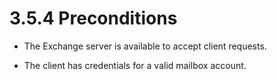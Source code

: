 <html dir="LTR" xmlns:mshelp="http://msdn.microsoft.com/mshelp" xmlns:ddue="http://ddue.schemas.microsoft.com/authoring/2003/5" xmlns:xlink="http://www.w3.org/1999/xlink" xmlns:tool="http://www.microsoft.com/tooltip">
    <head>
        <meta http-equiv="Content-Type" content="text/html; CHARSET=utf-8"></meta>
        <meta name="save" content="history"></meta>
        <title>3.5.4 Preconditions</title>
        <xml>
            <mshelp:toctitle title="3.5.4 Preconditions"></mshelp:toctitle>
            <mshelp:rltitle title="[MS-OXPROTO]: Preconditions"></mshelp:rltitle>
            <mshelp:keyword index="A" term="a5ccfb93-bbe9-402a-94ae-fe890a9f07de"></mshelp:keyword>
            <mshelp:attr name="DCSext.ContentType" value="open specification"></mshelp:attr>
            <mshelp:attr name="AssetID" value="a5ccfb93-bbe9-402a-94ae-fe890a9f07de"></mshelp:attr>
            <mshelp:attr name="TopicType" value="kbRef"></mshelp:attr>
            <mshelp:attr name="DCSext.Title" value="[MS-OXPROTO]: Preconditions" />
        </xml>
    </head>
    <body>
        <div id="header">
            <h1 class="heading">3.5.4 Preconditions</h1>
        </div>
        <div id="mainSection">
            <div id="mainBody">
                <div id="allHistory" class="saveHistory"></div>
                <div id="sectionSection0" class="section" name="collapseableSection">
                    

<ul><li><p><span><span> 
</span></span>The Exchange server is available to accept client requests.</p>

</li><li><p><span><span> 
</span></span>The client has credentials for a valid mailbox account.</p>

</li></ul>
                </div>
            </div>
        </div>
    </body>
</html>